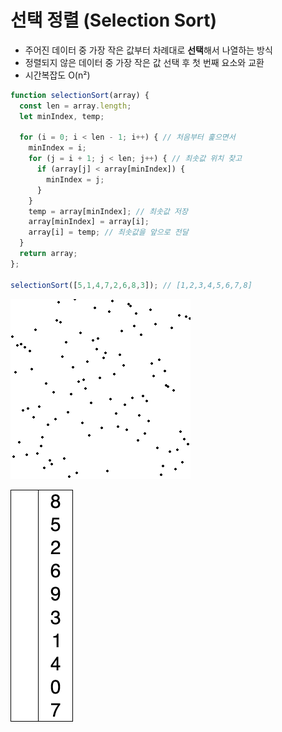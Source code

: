 # 선택 정렬 \(Selection Sort\)

* 주어진 데이터 중 가장 작은 값부터 차례대로 **선택**해서 나열하는 방식
* 정렬되지 않은 데이터 중 가장 작은 값 선택 후 첫 번째 요소와 교환
* 시간복잡도 O\(n²\)

```javascript
function selectionSort(array) {
  const len = array.length;
  let minIndex, temp;
  
  for (i = 0; i < len - 1; i++) { // 처음부터 훑으면서
    minIndex = i;
    for (j = i + 1; j < len; j++) { // 최솟값 위치 찾고
      if (array[j] < array[minIndex]) {
        minIndex = j;
      }
    }
    temp = array[minIndex]; // 최솟값 저장
    array[minIndex] = array[i];
    array[i] = temp; // 최솟값을 앞으로 전달
  }
  return array;
};

selectionSort([5,1,4,7,2,6,8,3]); // [1,2,3,4,5,6,7,8]
```



![](../../.gitbook/assets/image%20%285%29.png)

![](../../.gitbook/assets/image%20%281%29.png)

